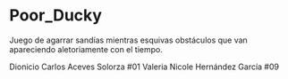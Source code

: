 # Poor_Ducky
Juego de agarrar sandías mientras esquivas obstáculos que van apareciendo aletoriamente con el tiempo. 

Dionicio Carlos Aceves Solorza #01
Valeria Nicole Hernández García #09
